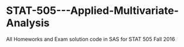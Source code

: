 # STAT-505---Applied-Multivariate-Analysis
All Homeworks and Exam solution code in SAS for STAT 505 Fall 2016
